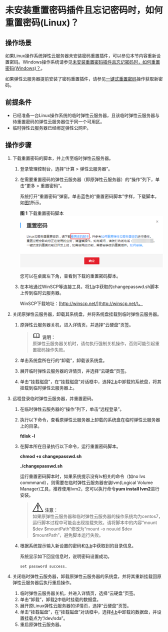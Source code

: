 # 未安装重置密码插件且忘记密码时，如何重置密码\(Linux\)？<a name="ZH-CN_TOPIC_0021427650"></a>

## 操作场景<a name="section054315455"></a>

如果Linux操作系统弹性云服务器未安装密码重置插件，可以参见本节内容重新设置密码。Windows操作系统请参见[未安装重置密码插件且忘记密码时，如何重置密码\(Windows\)？](未安装重置密码插件且忘记密码时-如何重置密码(Windows).md)。

如果弹性云服务器提前安装了密码重置插件，请参见[一键式重置密码](一键式重置密码.md)操作获取新密码。

## 前提条件<a name="section35515688202027"></a>

-   已经准备一台Linux操作系统的临时弹性云服务器，且该临时弹性云服务器与待重置密码的弹性云服务器位于同一个可用区。
-   临时弹性云服务器已经绑定弹性公网IP。

## 操作步骤<a name="section9546131644416"></a>

1.  下载重置密码的脚本，并上传至临时弹性云服务器。
    1.  登录管理控制台，选择“计算 \> 弹性云服务器”。
    2.  <a name="li264061615441"></a>在需要重置密码的弹性云服务器（即原弹性云服务器）的“操作”列下，单击“更多 \> 重置密码”。

        系统打开“重置密码”弹窗。单击蓝色的“重置密码脚本”字样，下载脚本，如[图1](#fig12640141664411)所示。

        **图 1**  下载重置密码脚本<a name="fig12640141664411"></a>  
        ![](figures/下载重置密码脚本.png "下载重置密码脚本")

        您可以在桌面左下角，查看到下载的重置密码脚本。

    3.  在本地通过WinSCP等连接工具，将[1.b](#li264061615441)中获取的changepasswd.sh脚本上传到临时云服务器。

        WinSCP下载地址：[http://winscp.net/](http://winscp.net/)。


2.  <a name="li19814359584"></a>关闭原弹性云服务器，卸载其系统盘，并将系统盘挂载到临时弹性云服务器。
    1.  原弹性云服务器关机，进入详情页，并选择“云硬盘”页签。

        >![](public_sys-resources/icon-note.gif) **说明：**   
        >原弹性云服务器关机时，请勿执行强制关机操作，否则可能引起重置密码操作失败。  

    2.  <a name="li5640121684418"></a>单击系统盘所在行的“卸载”，卸载该系统盘。
    3.  展开临时弹性云服务器的详情页，并选择“云硬盘”页签。
    4.  单击“挂载磁盘”，在“挂载磁盘”对话框中，选择[2.b](#li5640121684418)中卸载的系统盘，将其挂载到临时弹性云服务器上。

3.  远程登录临时弹性云服务器，并重置密码。
    1.  在临时弹性云服务器的“操作”列下，单击“远程登录”。
    2.  <a name="li664021617445"></a>执行以下命令，查看原弹性云服务器上卸载的系统盘在临时弹性云服务器上的目录。

        **fdisk -l**

    3.  在脚本所在目录执行以下命令，运行重置密码脚本。

        **chmod +x changepasswd.sh**

        **./changepasswd.sh**

        运行重置密码脚本时，如果系统提示没有lv相关的命令（如no lvs commmand），则需要在临时弹性云服务器安装lvm\(Logical Volume Manager\)工具，推荐使用lvm2，您可以执行命令**yum install lvm2**进行安装。

        >![](public_sys-resources/icon-notice.gif) **注意：**   
        >如果原弹性云服务器和临时弹性云服务器的操作系统均为centos7，运行脚本过程中可能会出现挂载失败。请将脚本中的内容“mount $dev $mountPath”修改为“mount -o nouuid $dev $mountPath”，避免脚本运行失败。  

    4.  根据系统提示输入新设置的密码和[3.b](#li664021617445)中获取到的目录信息。

        系统显示如下回显信息时，说明密码设置成功。

        ```
        set password success.
        ```


4.  关闭临时弹性云服务器，卸载原弹性云服务器的系统盘，并将其重新挂载回原弹性云服务器后执行重启操作。
    1.  临时弹性云服务器关机，并进入详情页，选择“云硬盘”页签。
    2.  <a name="li964031614447"></a>单击“卸载”，卸载[2](#li19814359584)中临时挂载的数据盘。
    3.  展开原Linux弹性云服务器的详情页，选择“云硬盘”页签。
    4.  单击“挂载磁盘”，在“挂载磁盘”对话框中，选择[4.b](#li964031614447)中卸载的数据盘，并设置挂载点为“/dev/sda”。
    5.  重启原弹性云服务器。


